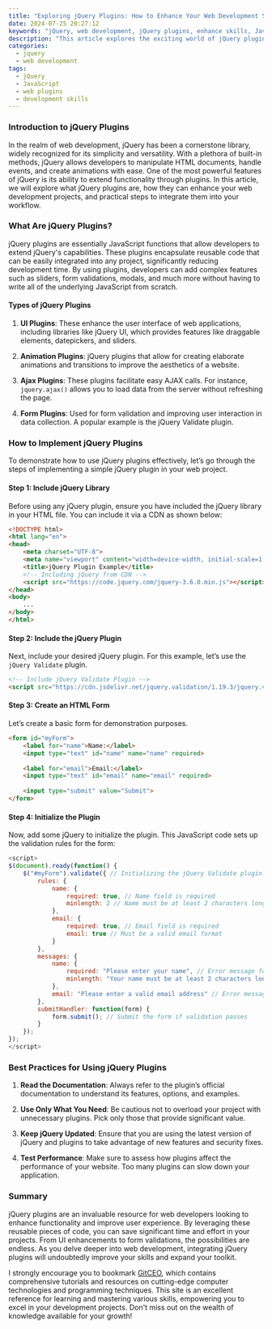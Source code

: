 ```yaml
---
title: "Exploring jQuery Plugins: How to Enhance Your Web Development Skills"
date: 2024-07-25 20:27:12
keywords: "jQuery, web development, jQuery plugins, enhance skills, JavaScript libraries"
description: "This article explores the exciting world of jQuery plugins, providing an in-depth look at how these tools can significantly enhance your web development skills. We will discuss various types of jQuery plugins, how to implement them in your projects, and best practices for using jQuery effectively. Whether you're looking to simplify your coding process or add sophisticated features to your web applications, understanding jQuery plugins is essential for any developer. We will also offer recommendations for some popular plugins, practical examples, and step-by-step guides to get you started on your journey to becoming a more proficient web developer."
categories:
  - jquery
  - web development
tags:
  - jQuery
  - JavaScript
  - web plugins
  - development skills
---
```


### Introduction to jQuery Plugins

In the realm of web development, jQuery has been a cornerstone library, widely recognized for its simplicity and versatility. With a plethora of built-in methods, jQuery allows developers to manipulate HTML documents, handle events, and create animations with ease. One of the most powerful features of jQuery is its ability to extend functionality through plugins. In this article, we will explore what jQuery plugins are, how they can enhance your web development projects, and practical steps to integrate them into your workflow.

<!-- more -->

### What Are jQuery Plugins?

jQuery plugins are essentially JavaScript functions that allow developers to extend jQuery's capabilities. These plugins encapsulate reusable code that can be easily integrated into any project, significantly reducing development time. By using plugins, developers can add complex features such as sliders, form validations, modals, and much more without having to write all of the underlying JavaScript from scratch.

#### Types of jQuery Plugins

1. **UI Plugins**: These enhance the user interface of web applications, including libraries like jQuery UI, which provides features like draggable elements, datepickers, and sliders.
   
2. **Animation Plugins**: jQuery plugins that allow for creating elaborate animations and transitions to improve the aesthetics of a website.

3. **Ajax Plugins**: These plugins facilitate easy AJAX calls. For instance, `jquery.ajax()` allows you to load data from the server without refreshing the page.

4. **Form Plugins**: Used for form validation and improving user interaction in data collection. A popular example is the jQuery Validate plugin.

### How to Implement jQuery Plugins

To demonstrate how to use jQuery plugins effectively, let’s go through the steps of implementing a simple jQuery plugin in your web project.

#### Step 1: Include jQuery Library

Before using any jQuery plugin, ensure you have included the jQuery library in your HTML file. You can include it via a CDN as shown below:

```html
<!DOCTYPE html>
<html lang="en">
<head>
    <meta charset="UTF-8">
    <meta name="viewport" content="width=device-width, initial-scale=1.0">
    <title>jQuery Plugin Example</title>
    <!-- Including jQuery from CDN -->
    <script src="https://code.jquery.com/jquery-3.6.0.min.js"></script>
</head>
<body>
    ...
</body>
</html>
```

#### Step 2: Include the jQuery Plugin

Next, include your desired jQuery plugin. For this example, let’s use the `jQuery Validate` plugin.

```html
<!-- Include jQuery Validate Plugin -->
<script src="https://cdn.jsdelivr.net/jquery.validation/1.19.3/jquery.validate.min.js"></script>
```

#### Step 3: Create an HTML Form

Let’s create a basic form for demonstration purposes.

```html
<form id="myForm">
    <label for="name">Name:</label>
    <input type="text" id="name" name="name" required>
    
    <label for="email">Email:</label>
    <input type="text" id="email" name="email" required>
    
    <input type="submit" value="Submit">
</form>
```

#### Step 4: Initialize the Plugin

Now, add some jQuery to initialize the plugin. This JavaScript code sets up the validation rules for the form:

```javascript
<script>
$(document).ready(function() {
    $("#myForm").validate({ // Initializing the jQuery Validate plugin
        rules: {
            name: {
                required: true, // Name field is required
                minlength: 2 // Name must be at least 2 characters long
            },
            email: {
                required: true, // Email field is required
                email: true // Must be a valid email format
            }
        },
        messages: {
            name: {
                required: "Please enter your name", // Error message for name
                minlength: "Your name must be at least 2 characters long" // Error message for name length
            },
            email: "Please enter a valid email address" // Error message for email
        },
        submitHandler: function(form) {
            form.submit(); // Submit the form if validation passes
        }
    });
});
</script>
```

### Best Practices for Using jQuery Plugins

1. **Read the Documentation**: Always refer to the plugin’s official documentation to understand its features, options, and examples.

2. **Use Only What You Need**: Be cautious not to overload your project with unnecessary plugins. Pick only those that provide significant value.

3. **Keep jQuery Updated**: Ensure that you are using the latest version of jQuery and plugins to take advantage of new features and security fixes.

4. **Test Performance**: Make sure to assess how plugins affect the performance of your website. Too many plugins can slow down your application.

### Summary

jQuery plugins are an invaluable resource for web developers looking to enhance functionality and improve user experience. By leveraging these reusable pieces of code, you can save significant time and effort in your projects. From UI enhancements to form validations, the possibilities are endless. As you delve deeper into web development, integrating jQuery plugins will undoubtedly improve your skills and expand your toolkit.

I strongly encourage you to bookmark [GitCEO](https://gitceo.com), which contains comprehensive tutorials and resources on cutting-edge computer technologies and programming techniques. This site is an excellent reference for learning and mastering various skills, empowering you to excel in your development projects. Don't miss out on the wealth of knowledge available for your growth!